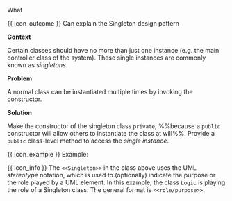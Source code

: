 <span id="title">What</span>

<span id="prereqs"></span>

<span id="outcomes">{{ icon_outcome }} Can explain the Singleton design pattern</span>

<div id="body">

**Context**

Certain classes should have no more than just one instance (e.g. the main controller class of the system). These single instances are commonly known as _singletons_.

**Problem**

A normal class can be instantiated multiple times by invoking the constructor.

**Solution**

Make the constructor of the singleton class `private`, %%because a `public` constructor will allow others to instantiate the class at will%%. Provide a `public` class-level method to access the _single instance_.

<box>

{{ icon_example }} Example:

<puml src="images/singleton.puml" />
<p/>

{{ icon_info }} The `<<Singleton>>` in the class above uses the UML _stereotype_ notation, which is used to (optionally) indicate the purpose or the role played by a UML element. In this example, the class `Logic` is playing the role of a Singleton class. The general format is `<<role/purpose>>`.

</box>

</div>

<div id="extras">
<include src="exercisesPanel.md" boilerplate/>
</div>

